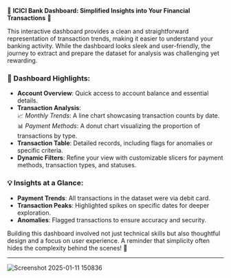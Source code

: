 🏦 **ICICI Bank Dashboard: Simplified Insights into Your Financial Transactions** 🏦  

This interactive dashboard provides a clean and straightforward representation of transaction trends, making it easier to understand your banking activity. While the dashboard looks sleek and user-friendly, the journey to extract and prepare the dataset for analysis was challenging yet rewarding. 

### 🌟 Dashboard Highlights:  
- **Account Overview**: Quick access to account balance and essential details.  
- **Transaction Analysis**:  
  📈 *Monthly Trends*: A line chart showcasing transaction counts by date.  
  📊 *Payment Methods*: A donut chart visualizing the proportion of transactions by type.  
- **Transaction Table**: Detailed records, including flags for anomalies or specific criteria.  
- **Dynamic Filters**: Refine your view with customizable slicers for payment methods, transaction types, and statuses.

### 💡 Insights at a Glance:  
- **Payment Trends**: All transactions in the dataset were via debit card.  
- **Transaction Peaks**: Highlighted spikes on specific dates for deeper exploration.  
- **Anomalies**: Flagged transactions to ensure accuracy and security.

Building this dashboard involved not just technical skills but also thoughtful design and a focus on user experience. A reminder that simplicity often hides the complexity behind the scenes! 🚀  

--- 

![Screenshot 2025-01-11 150836](https://github.com/user-attachments/assets/de7d706e-b3e3-4e2c-8519-6295fb3cd616)

